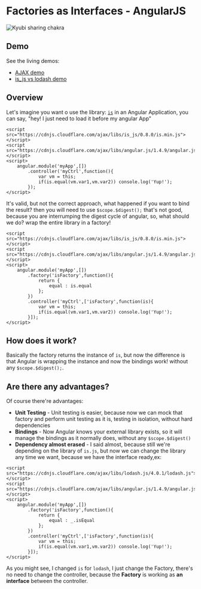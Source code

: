# Factories as Interfaces - AngularJS

![Kyubi sharing chakra](https://raw.github.com/brion25/factories-as-interfaces/master/assets/chakra.png)

## Demo

See the living demos:

- [AJAX demo](http://plnkr.co/edit/S5CX0Y?p=preview)
- [is_js vs lodash demo](http://plnkr.co/edit/B8qsBT?p=preview)

## Overview

Let's imagine you want o use the library: [`is`](https://arasatasaygin.github.io/is.js/) in an Angular Application, you can say, "hey! I just need to load it before my angular App"
```
<script src="https://cdnjs.cloudflare.com/ajax/libs/is_js/0.8.0/is.min.js"></script>
<script src="https://cdnjs.cloudflare.com/ajax/libs/angular.js/1.4.9/angular.js"></script>
<script>
    angular.module('myApp',[])
        .controller('myCtrl',function(){
            var vm = this;
            if(is.equal(vm.var1,vm.var2)) console.log('Yup!');
        });
</script>
```
It's valid, but not the correct approach, what happened if you want to bind the result? then you will need to use `$scope.$digest();` that's not good, because you are interrumping the digest cycle of angular, so, what should we do? wrap the entire library in a factory!

```
<script src="https://cdnjs.cloudflare.com/ajax/libs/is_js/0.8.0/is.min.js"></script>
<script src="https://cdnjs.cloudflare.com/ajax/libs/angular.js/1.4.9/angular.js"></script>
<script>
    angular.module('myApp',[])
        .factory('isFactory',function(){
            return {
                equal : is.equal
            };
        })
        .controller('myCtrl',['isFactory',function(is){
            var vm = this;
            if(is.equal(vm.var1,vm.var2)) console.log('Yup!');
        }]);
</script>
```
## How does it work?

 Basically the factory returns the instance of `is`, but now the difference is that Angular is wrapping the instance and now the bindings work! without any `$scope.$digest();`.

## Are there any advantages?

Of course there're advantages:

- **Unit Testing** - Unit testing is easier, because now we can mock that factory and perform unit testing as it is, testing in isolation, without hard dependencies
- **Bindings** - Now Angular knows your external library exists, so it will manage the bindings as it normally does, without any `$scope.$digest()`
- **Dependency almost erased** - I said almost, because still we're depending on the library of `is.js`, but now we can change the library any time we want, because we have the interface ready,ex:
```
<script src="https://cdnjs.cloudflare.com/ajax/libs/lodash.js/4.0.1/lodash.js"></script>
<script src="https://cdnjs.cloudflare.com/ajax/libs/angular.js/1.4.9/angular.js"></script>
<script>
    angular.module('myApp',[])
        .factory('isFactory',function(){
            return {
                equal : _.isEqual
            };
        })
        .controller('myCtrl',['isFactory',function(is){
            var vm = this;
            if(is.equal(vm.var1,vm.var2)) console.log('Yup!');
        }]);
</script>
```
  As you might see, I changed `is` for `lodash`, I just change the Factory, there's no need to change the controller, because the **Factory** is working as **an interface** between the controller.

